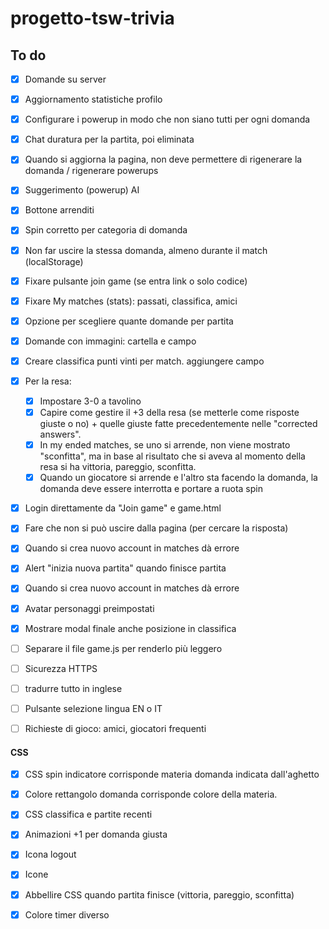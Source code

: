 # progetto-tsw-trivia

## To do
- [x] Domande su server
- [x] Aggiornamento statistiche profilo
- [x] Configurare i powerup in modo che non siano tutti per ogni domanda
- [x] Chat duratura per la partita, poi eliminata
- [x] Quando si aggiorna la pagina, non deve permettere di rigenerare la domanda / rigenerare powerups
- [x] Suggerimento (powerup) AI
- [x] Bottone arrenditi
- [x] Spin corretto per categoria di domanda
- [x] Non far uscire la stessa domanda, almeno durante il match (localStorage)
- [x] Fixare pulsante join game (se entra link o solo codice)
- [x] Fixare My matches (stats): passati, classifica, amici
- [x] Opzione per scegliere quante domande per partita
- [x] Domande con immagini: cartella e campo
- [x] Creare classifica punti vinti per match. aggiungere campo
- [x] Per la resa:
    - [x] Impostare 3-0 a tavolino
    - [x] Capire come gestire il +3 della resa (se metterle come risposte giuste o no) + quelle giuste fatte precedentemente nelle "corrected answers".
    - [x] In my ended matches, se uno si arrende, non viene mostrato "sconfitta", ma in base al risultato che si aveva al momento della resa si ha vittoria, pareggio, sconfitta.
    - [x] Quando un giocatore si arrende e l'altro sta facendo la domanda, la domanda deve essere interrotta e portare a ruota spin
- [x] Login direttamente da "Join game" e game.html
- [x] Fare che non si può uscire dalla pagina (per cercare la risposta)
- [x] Quando si crea nuovo account in matches dà errore
- [x] Alert "inizia nuova partita" quando finisce partita
- [x] Quando si crea nuovo account in matches dà errore
- [x] Avatar personaggi preimpostati
- [x] Mostrare modal finale anche posizione in classifica
- [ ] Separare il file game.js per renderlo più leggero
- [ ] Sicurezza HTTPS
- [ ] tradurre tutto in inglese
- [ ] Pulsante selezione lingua EN o IT
- [ ] Richieste di gioco: amici, giocatori frequenti




#### CSS
- [x] CSS spin indicatore corrisponde materia domanda indicata dall'aghetto
- [x] Colore rettangolo domanda corrisponde colore della materia.
- [x] CSS classifica e partite recenti
- [x] Animazioni +1 per domanda giusta
- [x] Icona logout
- [x] Icone
- [x] Abbellire CSS quando partita finisce (vittoria, pareggio, sconfitta)
- [x] Colore timer diverso

